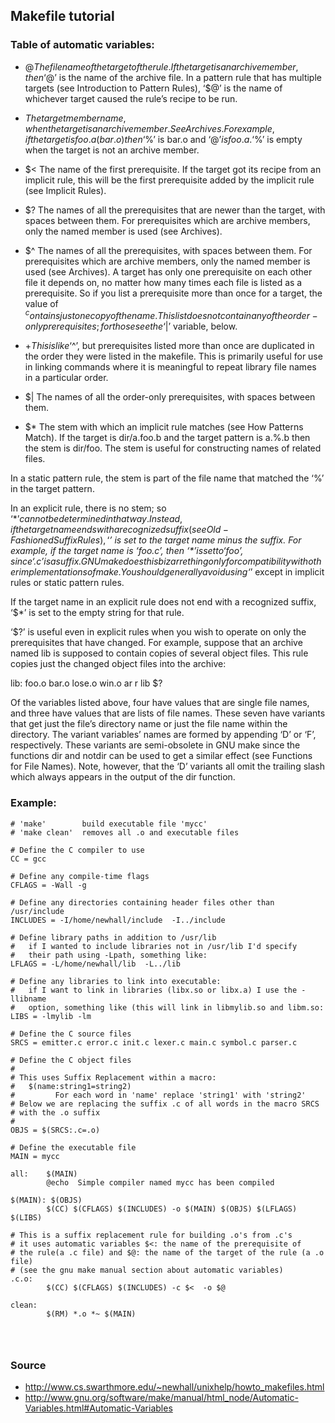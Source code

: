 ## Makefile tutorial

### Table of automatic variables:
- $@
The file name of the target of the rule. If the target is an archive member, then ‘$@’ is the name of the archive file. In a pattern rule that has multiple targets (see Introduction to Pattern Rules), ‘$@’ is the name of whichever target caused the rule’s recipe to be run.

- $%
The target member name, when the target is an archive member. See Archives. For example, if the target is foo.a(bar.o) then ‘$%’ is bar.o and ‘$@’ is foo.a. ‘$%’ is empty when the target is not an archive member.

- $<
The name of the first prerequisite. If the target got its recipe from an implicit rule, this will be the first prerequisite added by the implicit rule (see Implicit Rules).

- $?
The names of all the prerequisites that are newer than the target, with spaces between them. For prerequisites which are archive members, only the named member is used (see Archives).

- $^
The names of all the prerequisites, with spaces between them. For prerequisites which are archive members, only the named member is used (see Archives). A target has only one prerequisite on each other file it depends on, no matter how many times each file is listed as a prerequisite. So if you list a prerequisite more than once for a target, the value of $^ contains just one copy of the name. This list does not contain any of the order-only prerequisites; for those see the ‘$|’ variable, below.

- $+
This is like ‘$^’, but prerequisites listed more than once are duplicated in the order they were listed in the makefile. This is primarily useful for use in linking commands where it is meaningful to repeat library file names in a particular order.

- $|
The names of all the order-only prerequisites, with spaces between them.

- $*
The stem with which an implicit rule matches (see How Patterns Match). If the target is dir/a.foo.b and the target pattern is a.%.b then the stem is dir/foo. The stem is useful for constructing names of related files.


In a static pattern rule, the stem is part of the file name that matched the ‘%’ in the target pattern.

In an explicit rule, there is no stem; so ‘$*’ cannot be determined in that way. Instead, if the target name ends with a recognized suffix (see Old-Fashioned Suffix Rules), ‘$*’ is set to the target name minus the suffix. For example, if the target name is ‘foo.c’, then ‘$*’ is set to ‘foo’, since ‘.c’ is a suffix. GNU make does this bizarre thing only for compatibility with other implementations of make. You should generally avoid using ‘$*’ except in implicit rules or static pattern rules.

If the target name in an explicit rule does not end with a recognized suffix, ‘$*’ is set to the empty string for that rule.

‘$?’ is useful even in explicit rules when you wish to operate on only the prerequisites that have changed. For example, suppose that an archive named lib is supposed to contain copies of several object files. This rule copies just the changed object files into the archive:

lib: foo.o bar.o lose.o win.o
        ar r lib $?

Of the variables listed above, four have values that are single file names, and three have values that are lists of file names. These seven have variants that get just the file’s directory name or just the file name within the directory. The variant variables’ names are formed by appending ‘D’ or ‘F’, respectively. These variants are semi-obsolete in GNU make since the functions dir and notdir can be used to get a similar effect (see Functions for File Names). Note, however, that the ‘D’ variants all omit the trailing slash which always appears in the output of the dir function.



### Example:
```
# 'make'        build executable file 'mycc'
# 'make clean'  removes all .o and executable files

# Define the C compiler to use
CC = gcc

# Define any compile-time flags
CFLAGS = -Wall -g

# Define any directories containing header files other than /usr/include
INCLUDES = -I/home/newhall/include  -I../include

# Define library paths in addition to /usr/lib
#   if I wanted to include libraries not in /usr/lib I'd specify
#   their path using -Lpath, something like:
LFLAGS = -L/home/newhall/lib  -L../lib

# Define any libraries to link into executable:
#   if I want to link in libraries (libx.so or libx.a) I use the -llibname 
#   option, something like (this will link in libmylib.so and libm.so:
LIBS = -lmylib -lm

# Define the C source files
SRCS = emitter.c error.c init.c lexer.c main.c symbol.c parser.c

# Define the C object files 
#
# This uses Suffix Replacement within a macro:
#   $(name:string1=string2)
#         For each word in 'name' replace 'string1' with 'string2'
# Below we are replacing the suffix .c of all words in the macro SRCS
# with the .o suffix
#
OBJS = $(SRCS:.c=.o)

# Define the executable file 
MAIN = mycc

all:    $(MAIN)
        @echo  Simple compiler named mycc has been compiled

$(MAIN): $(OBJS) 
        $(CC) $(CFLAGS) $(INCLUDES) -o $(MAIN) $(OBJS) $(LFLAGS) $(LIBS)

# This is a suffix replacement rule for building .o's from .c's
# it uses automatic variables $<: the name of the prerequisite of
# the rule(a .c file) and $@: the name of the target of the rule (a .o file)
# (see the gnu make manual section about automatic variables)
.c.o:
        $(CC) $(CFLAGS) $(INCLUDES) -c $<  -o $@

clean:
        $(RM) *.o *~ $(MAIN)




```

### Source
- http://www.cs.swarthmore.edu/~newhall/unixhelp/howto_makefiles.html
- http://www.gnu.org/software/make/manual/html_node/Automatic-Variables.html#Automatic-Variables
